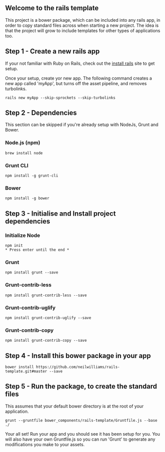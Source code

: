 ## Welcome to the rails template
This project is a bower package, which can be included into any rails app, in order to copy standard files across when starting a new project. The idea is that the project will grow to include templates for other types of applications too.

## Step 1 - Create a new rails app
If your not familiar with Ruby on Rails, check out the [install rails](http://installrails.com/) site to get setup.

Once your setup, create yor new app. The following command creates a new app called 'myApp', but turns off the asset pipeline, and removes turbolinks.

```
rails new myApp --skip-sprockets --skip-turbolinks
```

## Step 2 - Dependencies
This section can be skipped if you're already setup with NodeJs, Grunt and Bower.
### Node.js (npm)
```
brew install node
```
### Grunt CLI
```
npm install -g grunt-cli
```
### Bower
```
npm install -g bower
```

## Step 3 - Initialise and Install project dependencies
### Initialize Node
```
npm init
* Press enter until the end *
```
### Grunt
```
npm install grunt --save
```

### Grunt-contrib-less
```
npm install grunt-contrib-less --save
```

### Grunt-contrib-uglify
```
npm install grunt-contrib-uglify --save
```

### Grunt-contrib-copy
```
npm install grunt-contrib-copy --save
```

## Step 4 - Install this bower package in your app
```
bower install https://github.com/neilwilliams/rails-template.git#master --save
```

## Step 5 - Run the package, to create the standard files
This assumes that your default bower directory is at the root of your application.
```
grunt --gruntfile bower_components/rails-template/Gruntfile.js --base ./
```

Your all set! Run your app and you should see it has been setup for you. You will also have your own Gruntfile.js so you can run 'Grunt' to generate any modifications you make to your assets.
